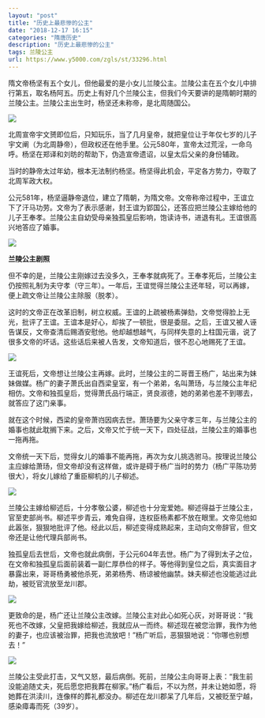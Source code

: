 ```yaml
---
layout: "post"
title: "历史上最悲惨的公主"
date: "2018-12-17 16:15"
categories: "隋唐历史"
description: "历史上最悲惨的公主"
tags: 兰陵公主
url: https://www.y5000.com/zgls/st/33296.html
---
```






隋文帝杨坚有五个女儿，但他最爱的是小女儿兰陵公主。兰陵公主在五个女儿中排行第五，取名杨阿五。历史上有好几个兰陵公主，但我们今天要讲的是隋朝时期的兰陵公主。兰陵公主出生时，杨坚还未称帝，是北周随国公。

![](https://img.y5000.com/uploads/allimg/180918/14-1P91Q5592Q03.jpg)

北周宣帝宇文赟即位后，只知玩乐，当了几月皇帝，就把皇位让于年仅七岁的儿子宇文阐（为北周静帝），但政权还在他手里。公元580年，宣帝太过荒淫，一命乌呼。杨坚在郑译和刘昉的帮助下，伪造宣帝遗诏，以皇太后父亲的身份辅政。

当时的静帝太过年幼，根本无法制约杨坚。杨坚得此机会，平定各方势力，夺取了北周军政大权。

公元581年，杨坚逼静帝退位，建立了隋朝，为隋文帝。文帝称帝过程中，王谊立下了汗马功劳。文帝为了表示感谢，封王谊为郢国公，还答应把兰陵公主嫁给他的儿子王奉孝。兰陵公主自幼受母亲独孤皇后影响，饱读诗书，进退有礼。王谊很高兴地答应了婚事。

![](https://img.y5000.com/uploads/allimg/180918/14-1P91Q5591a21.jpg)

**兰陵公主剧照**

但不幸的是，兰陵公主刚嫁过去没多久，王奉孝就病死了。王奉孝死后，兰陵公主仍按照礼制为夫守孝（守三年）。一年后，王谊觉得兰陵公主还年轻，可以再嫁，便上疏文帝让兰陵公主除服（脱孝）。

这时的文帝正在改革旧制，树立权威。王谊的上疏被杨素弹劾，文帝觉得脸上无光，批评了王谊。王谊本是好心，却挨了一顿批，很是委屈。之后，王谊又被人诬告谋反，文帝查清后赐酒安慰他。他却越想越气，与同样失意的上柱国元谐，说了很多文帝的坏话。这些话后来被人告发，文帝知道后，很不忍心地赐死了王谊。

![](https://img.y5000.com/uploads/allimg/180918/14-1P91Q55Z9614.jpg)

王谊死后，文帝想让兰陵公主再嫁。此时，兰陵公主的二哥晋王杨广，站出来为妹妹做媒。杨广的妻子萧氏出自西梁皇室，有一个弟弟，名叫萧玚，与兰陵公主年纪相仿。文帝和独孤皇后，觉得萧氏品行端正，贤良淑德，她的弟弟也差不到哪去，就答应了这门亲事。

就在这个时候，西梁的皇帝萧岿因病去世。萧玚要为父亲守孝三年，与兰陵公主的婚事也就此耽搁下来。之后，文帝又忙于统一天下，四处征战，兰陵公主的婚事也一拖再拖。

文帝统一天下后，觉得女儿的婚事不能再拖，再次为女儿挑选驸马。按理说兰陵公主应嫁给萧玚，但文帝却没有这样做，或许是碍于杨广当时的势力（杨广平陈功劳很大），将女儿嫁给了重臣柳机的儿子柳述。

![](https://img.y5000.com/uploads/allimg/180918/14-1P91Q55U9360.jpg)

兰陵公主嫁给柳述后，十分孝敬公婆，柳述也十分宠爱她。柳述得益于兰陵公主，官至吏部尚书。柳述平步青云，难免自得，连权臣杨素都不放在眼里。文帝见他如此嚣张，狠狠地批评了他。经此以后，柳述变得成熟起来，主动向文帝辞官，但文帝还是让他代理兵部尚书。

独孤皇后去世后，文帝也就此病倒，于公元604年去世。杨广为了得到太子之位，在文帝和独孤皇后面前装着一副仁厚恭俭的样子。等他得到皇位之后，真实面目才暴露出来，哥哥杨勇被他杀死，弟弟杨秀、杨谅被他幽禁。妹夫柳述也没能逃过此劫，被贬官流放至龙川郡。

![](https://img.y5000.com/uploads/allimg/180918/14-1P91Q5593Y58.jpg)

更致命的是，杨广还让兰陵公主改嫁。兰陵公主对此心如死心灰，对哥哥说：“我死也不改嫁，父皇把我嫁给柳述，我就应从一而终。柳述现在被您治罪，我作为他的妻子，也应该被治罪，把我也流放吧！”杨广听后，恶狠狠地说：“你哪也别想去！”

![](https://img.y5000.com/uploads/allimg/180918/14-1P91Q55RO60.jpg)

兰陵公主受此打击，又气又怒，最后病倒。死前，兰陵公主向哥哥上表：“我生前没能追随丈夫，死后愿您把我葬在柳家。”杨广看后，不以为然，并未让她如愿，将她葬在洪渎川，连像样的葬礼都没办。柳述在龙川郡呆了几年后，又被贬至宁越，感染瘴毒而死（39岁）。
